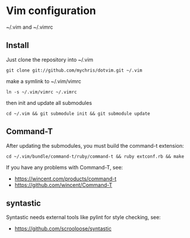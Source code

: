 Vim configuration
=================

~/.vim and ~/.vimrc

Install
-------

Just clone the repository into ~/.vim

    git clone git://github.com/mychris/dotvim.git ~/.vim

make a symlink to ~/.vim/vimrc

    ln -s ~/.vim/vimrc ~/.vimrc

then init and update all submodules

    cd ~/.vim && git submodule init && git submodule update

Command-T
---------

After updating the submodules, you must build the command-t extension:

    cd ~/.vim/bundle/command-t/ruby/command-t && ruby extconf.rb && make

If you have any problems with Command-T, see:

* <https://wincent.com/products/command-t>
* <https://github.com/wincent/Command-T>

syntastic
---------

Syntastic needs external tools like pylint for style checking, see:

* <https://github.com/scrooloose/syntastic>

